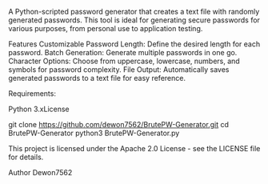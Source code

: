 A Python-scripted password generator that creates a text file with randomly generated passwords. This tool is ideal for generating secure passwords for various purposes, from personal use to application testing.

Features
Customizable Password Length: Define the desired length for each password.
Batch Generation: Generate multiple passwords in one go.
Character Options: Choose from uppercase, lowercase, numbers, and symbols for password complexity.
File Output: Automatically saves generated passwords to a text file for easy reference.

Requirements:

Python 3.xLicense

git clone https://github.com/dewon7562/BrutePW-Generator.git
cd BrutePW-Generator 
python3 BrutePW-Generator.py



This project is licensed under the Apache 2.0 License - see the LICENSE file for details.

Author
Dewon7562

